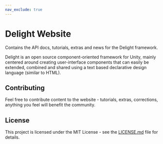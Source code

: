```yaml
---
nav_exclude: true
---
```


# Delight Website

Contains the API docs, tutorials, extras and news for the Delight framework. 

Delight is an open source component-oriented framework for Unity, mainly centered around creating user-interface components that can easily be extended, combined and shared using a text based declarative design language (similar to HTML). 

## Contributing

Feel free to contribute content to the website - tutorials, extras, corrections, anything you feel will benefit the community.

## License

This project is licensed under the MIT License - see the [LICENSE.md](License) file for details. 
